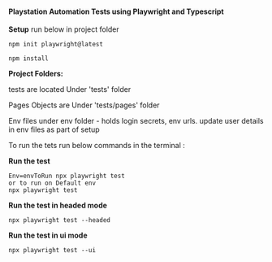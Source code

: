 #### Playstation Automation Tests using Playwright and Typescript

**Setup**
run below in project folder
```
npm init playwright@latest

npm install

```

**Project Folders:**

tests are located Under 'tests' folder

Pages Objects are  Under 'tests/pages' folder

Env files under env folder - holds login secrets, env urls. 
update user details in env files as part of setup

To run the  tets run below commands in the terminal :

**Run the test**
```
Env=envToRun npx playwright test
or to run on Default env
npx playwright test

```
**Run the test in headed mode**
```
npx playwright test --headed
```
**Run the test in ui mode**
```
npx playwright test --ui
```